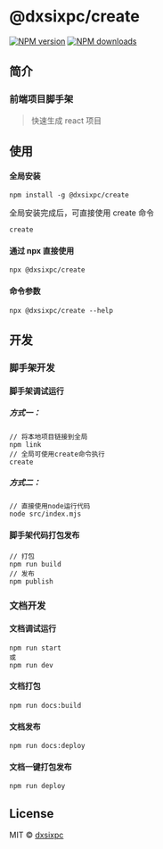 # @dxsixpc/create

[![NPM version](https://img.shields.io/npm/v/@dxsixpc/create.svg?style=flat)](https://npmjs.org/package/@dxsixpc/create)
[![NPM downloads](http://img.shields.io/npm/dm/@dxsixpc/create.svg?style=flat)](https://npmjs.org/package/@dxsixpc/create)

## 简介

### 前端项目脚手架

> 快速生成 react 项目

## 使用

#### 全局安装

```shell
npm install -g @dxsixpc/create
```

全局安装完成后，可直接使用 create 命令

```shell
create
```


#### 通过 npx 直接使用

```shell
npx @dxsixpc/create
```


#### 命令参数

```shell
npx @dxsixpc/create --help
```


## 开发

### 脚手架开发

#### 脚手架调试运行

##### 方式一：

```shell
// 将本地项目链接到全局
npm link
// 全局可使用create命令执行
create
```

##### 方式二：

```shell
// 直接使用node运行代码
node src/index.mjs
```

#### 脚手架代码打包发布

```shell
// 打包
npm run build
// 发布
npm publish
```

### 文档开发

#### 文档调试运行

```shell
npm run start
或
npm run dev
```

#### 文档打包

```shell
npm run docs:build
```

#### 文档发布

```shell
npm run docs:deploy
```

#### 文档一键打包发布

```shell
npm run deploy
```

## License

MIT © [dxsixpc](https://github.com/dxsixpc)
